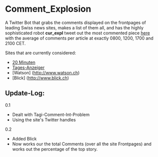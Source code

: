 # Comment_Explosion

A Twitter Bot that grabs the comments displayed on the frontpages of leading Swiss news sites, makes a list of them all, and has the highly sophisticated robot **cur_expl** tweet out the most commented piece [here](https://twitter.com/com_expl) with the average of comments per article at exactly 0800, 1200, 1700 and 2100 CET.

Sites that are currently considered:

* [20 Minuten](http://www.20min.ch)
* [Tages-Anzeiger](http://www.tagesanzeiger.ch)
* [Watson] (http://www.watson.ch)
* [Blick] (http://www.blick.ch)

## Update-Log:

0.1
* Dealt with Tagi-Comment-Int-Problem
* Using the site's Twitter handles

0.2
* Added Blick
* Now works our the total Comments (over all the site Frontpages) and works out the percentage of the top story.

